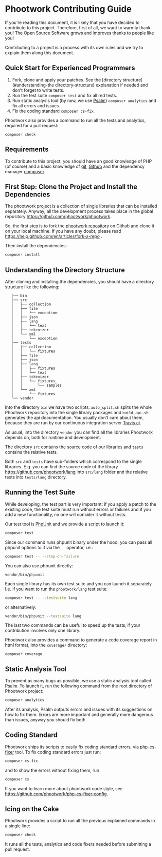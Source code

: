 # Phootwork Contributing Guide

If you're reading this document, it is likely that you have decided to contribute to this project.
Therefore, first of all, we want to warmly thank you! The Open Source Software grows and improves
thanks to people like you!

Contributing to a project is a process with its own rules and we try to explain them along this document.

## Quick Start for Experienced Programmers

1. Fork, clone and apply your patches. See the [directory structure](#understanding-the directory-structure) explanation
if needed and don't forget to write tests.
2. Run the test suite `composer test` and fix all red tests.
3. Run static analysis tool (by now, we use [Psalm](https://psalm.dev/)) `composer analytics` and fix all errors and issues.
4. Fix the coding standard `composer cs-fix`.

Phootwork also provides a command to run all the tests and analytics, required for a pull request:
```
composer check
```

## Requirements

To contribute to this project, you should have an good knowledge of PHP (of course) and a basic knowledge of
[git](https://git-scm.com/), [Github](https://github.com/) and the dependency manager [composer](https://getcomposer.org/). 

## First Step: Clone the Project and Install the Dependencies

The phootwork project is a collection of single libraries that can be installed separately. Anyway, all the development
process takes place in the global repository https://github.com/phootwork/phootwork .

So, the first step is to fork the [phootwork repository](https://github.com/phootwork/phootwork) on Github and clone it
on your local machine. If you have any doubt, please read https://help.github.com/en/articles/fork-a-repo .

Then install the dependencies:
```bash
composer install
```

## Understanding the Directory Structure

After cloning and installing the dependencies, you should have a directory structure like the following:
```.
   ├── bin
   ├── src
   │   ├── collection
   │   ├── file
   │   │   └── exception
   │   ├── json
   │   ├── lang
   │   │   └── text
   │   ├── tokenizer
   │   └── xml
   │       └── exception
   ├── tests
   │   ├── collection
   │   │   └── fixtures
   │   ├── file
   │   ├── json
   │   ├── lang
   │   │   ├── fixtures
   │   │   └── text
   │   ├── tokenizer
   │   │   └── fixtures
   │   │       └── samples
   │   └── xml
   │       └── fixtures
   └── vendor
```

Into the directory `bin` we have two scripts: `auto_split.sh` splits the whole Phootwork repository into the single
library packages and `build_api.sh` generates the api documentation. You usually don't care about them, because they are
run by our continuous integration server [Travis ci](https://travis-ci.org).

As usual, into the directory `vendor` you can find all the libraries Phootwork depends on, both for runtime and development.

The directory `src` contains the source code of our libraries and `tests` contains the relative tests.

Both `src` and `tests` have sub-folders which correspond to the single libraries. E.g. you can find the source code of
the library https://github.com/phootwork/lang into `src/lang` folder and the relative tests into `tests/lang` directory. 
 
## Running the Test Suite

While developing, the test part is very important: if you apply a patch to the existing code, the test suite must run without
errors or failures and if you add a new functionality, no one will consider it without tests.

Our test tool is [PhpUnit](https://phpunit.de/) and we provide a script to launch it:

```bash
composer test
```
Since our command runs phpunit binary under the hood, you can pass all phpunit options to it via the `--` operator, i.e.:
```bash
composer test -- --stop-on-failure
```
You can also use phpunit directly:
```
vendor/bin/phpunit
```

Each single library has its own test suite and you can launch it separately. I.e. if you want to run the `phootwork/lang`
test suite:

```bash
composer test -- --testsuite lang
```
or alternatively:
```bash
vendor/bin/phpunit --testsuite lang
```

The last two commands can be useful to speed up the tests, if your contribution involves only one library.

Phootwork also provides a command to generate a code coverage report in html format, into the `coverage/` directory:
```
composer coverage
```

## Static Analysis Tool

To prevent as many bugs as possible, we use a static analysis tool called [Psalm](https://psalm.dev/).
To launch it, run the following command from the root directory of Phootwork project:

```bash
composer analytics
```

After its analysis, Psalm outputs errors and issues with its suggestions on how to fix them. Errors are more important
and generally more dangerous than issues, anyway you should fix both.

## Coding Standard

Phootwork ships its scripts to easily fix coding standard errors, via [php-cs-fixer](https://cs.symfony.com/) tool.
To fix coding standard errors just run:

```bash
composer cs-fix
```
and to show the errors without fixing them, run:
```bash
composer cs
```
If you want to learn more about phootwork code style, see https://github.com/phootwork/php-cs-fixer-config.

## Icing on the Cake

Phootwork provides a script to run all the previous explained commands in a single line:
```bash
composer check
```
It runs all the tests, analytics and code fixers needed before submitting a pull request.
